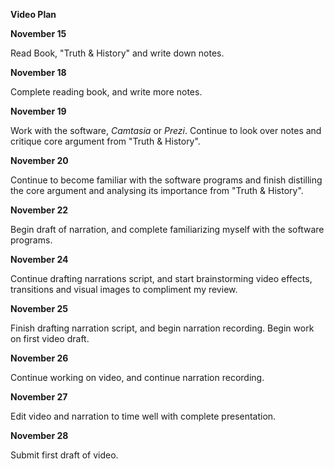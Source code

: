 **Video Plan**

**November 15**

Read Book, "Truth & History" and write down notes. 

**November 18**

Complete reading book, and write more notes. 

**November 19**

Work with the software, *Camtasia* or *Prezi*. Continue to look over notes and critique core argument from "Truth & History".

**November 20** 

Continue to become familiar with the software programs and finish distilling the core argument and analysing its importance from "Truth & History".

**November 22**

Begin draft of narration, and complete familiarizing myself with the software programs. 

**November 24**

Continue drafting narrations script, and start brainstorming video effects, transitions and visual images to compliment my review.

**November 25**

Finish drafting narration script, and begin narration recording. Begin work on first video draft. 

**November 26**

Continue working on video, and continue narration recording. 

**November 27**

Edit video and narration to time well with complete presentation.

**November 28**

Submit first draft of video. 
